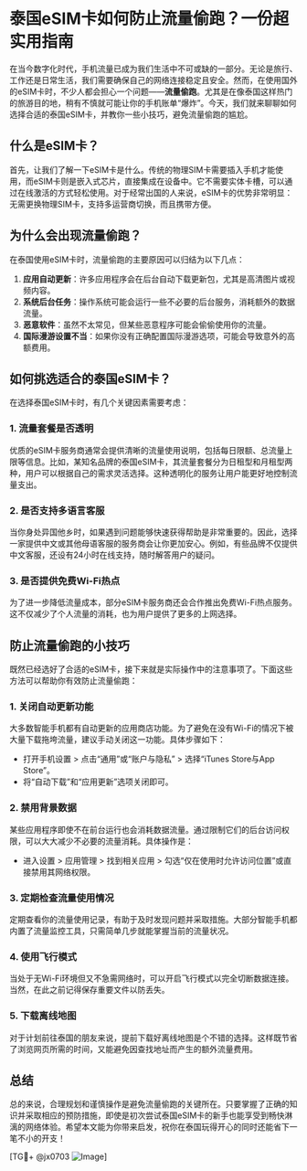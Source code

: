 # 泰国eSIM卡如何防止流量偷跑？一份超实用指南

在当今数字化时代，手机流量已成为我们生活中不可或缺的一部分。无论是旅行、工作还是日常生活，我们需要确保自己的网络连接稳定且安全。然而，在使用国外的eSIM卡时，不少人都会担心一个问题——**流量偷跑**。尤其是在像泰国这样热门的旅游目的地，稍有不慎就可能让你的手机账单“爆炸”。今天，我们就来聊聊如何选择合适的泰国eSIM卡，并教你一些小技巧，避免流量偷跑的尴尬。

## 什么是eSIM卡？

首先，让我们了解一下eSIM卡是什么。传统的物理SIM卡需要插入手机才能使用，而eSIM卡则是嵌入式芯片，直接集成在设备中。它不需要实体卡槽，可以通过在线激活的方式轻松使用。对于经常出国的人来说，eSIM卡的优势非常明显：无需更换物理SIM卡，支持多运营商切换，而且携带方便。

## 为什么会出现流量偷跑？

在泰国使用eSIM卡时，流量偷跑的主要原因可以归结为以下几点：

1. **应用自动更新**：许多应用程序会在后台自动下载更新包，尤其是高清图片或视频内容。
2. **系统后台任务**：操作系统可能会运行一些不必要的后台服务，消耗额外的数据流量。
3. **恶意软件**：虽然不太常见，但某些恶意程序可能会偷偷使用你的流量。
4. **国际漫游设置不当**：如果你没有正确配置国际漫游选项，可能会导致意外的高额费用。

## 如何挑选适合的泰国eSIM卡？

在选择泰国eSIM卡时，有几个关键因素需要考虑：

### 1. 流量套餐是否透明
优质的eSIM卡服务商通常会提供清晰的流量使用说明，包括每日限额、总流量上限等信息。比如，某知名品牌的泰国eSIM卡，其流量套餐分为日租型和月租型两种，用户可以根据自己的需求灵活选择。这种透明化的服务让用户能更好地控制流量支出。

### 2. 是否支持多语言客服
当你身处异国他乡时，如果遇到问题能够快速获得帮助是非常重要的。因此，选择一家提供中文或其他母语客服的服务商会让你更加安心。例如，有些品牌不仅提供中文客服，还设有24小时在线支持，随时解答用户的疑问。

### 3. 是否提供免费Wi-Fi热点
为了进一步降低流量成本，部分eSIM卡服务商还会合作推出免费Wi-Fi热点服务。这不仅减少了个人流量的消耗，也为用户提供了更多的上网选择。

## 防止流量偷跑的小技巧

既然已经选好了合适的eSIM卡，接下来就是实际操作中的注意事项了。下面这些方法可以帮助你有效防止流量偷跑：

### 1. 关闭自动更新功能
大多数智能手机都有自动更新的应用商店功能。为了避免在没有Wi-Fi的情况下被大量下载拖垮流量，建议手动关闭这一功能。具体步骤如下：
- 打开手机设置 > 点击“通用”或“账户与隐私” > 选择“iTunes Store与App Store”。
- 将“自动下载”和“应用更新”选项关闭即可。

### 2. 禁用背景数据
某些应用程序即使不在前台运行也会消耗数据流量。通过限制它们的后台访问权限，可以大大减少不必要的流量消耗。具体操作是：
- 进入设置 > 应用管理 > 找到相关应用 > 勾选“仅在使用时允许访问位置”或直接禁用其网络权限。

### 3. 定期检查流量使用情况
定期查看你的流量使用记录，有助于及时发现问题并采取措施。大部分智能手机都内置了流量监控工具，只需简单几步就能掌握当前的流量状况。

### 4. 使用飞行模式
当处于无Wi-Fi环境但又不急需网络时，可以开启飞行模式以完全切断数据连接。当然，在此之前记得保存重要文件以防丢失。

### 5. 下载离线地图
对于计划前往泰国的朋友来说，提前下载好离线地图是个不错的选择。这样既节省了浏览网页所需的时间，又能避免因查找地址而产生的额外流量费用。

## 总结

总的来说，合理规划和谨慎操作是避免流量偷跑的关键所在。只要掌握了正确的知识并采取相应的预防措施，即使是初次尝试泰国eSIM卡的新手也能享受到畅快淋漓的网络体验。希望本文能为你带来启发，祝你在泰国玩得开心的同时还能省下一笔不小的开支！

[TG💪+ @jx0703 ![Image](https://github.com/user-attachments/assets/dbca1d08-cadb-493c-b0ec-ad6f7a83f270)]
